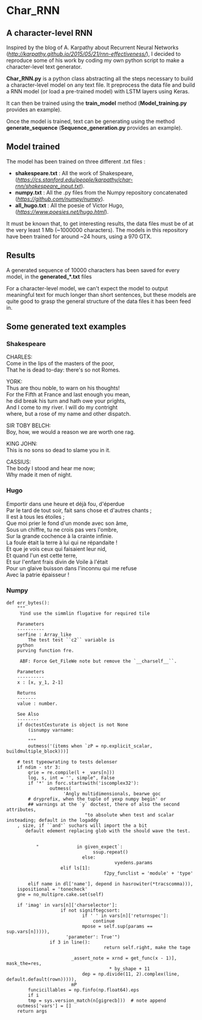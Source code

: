 # Char_RNN
## A character-level RNN

Inspired by the blog of A. Karpathy about Recurrent Neural Networks (*http://karpathy.github.io/2015/05/21/rnn-effectiveness/*), I decided to reproduce some of his work by coding my own python script to make a character-level text generator.

**Char_RNN.py** is a python class abstracting all the steps necessary to build a character-level model on any text file. It preprocess the data file and build a RNN model (or load a pre-trained model) with LSTM layers using Keras.

It can then be trained using the **train_model** method (**Model_training.py** provides an example).

Once the model is trained, text can be generating using the method **generate_sequence** (**Sequence_generation.py** provides an example).

## Model trained

The model has been trained on three different .txt files :
- **shakespeare.txt** : All the work of Shakespeare, (*https://cs.stanford.edu/people/karpathy/char-rnn/shakespeare_input.txt*).
- **numpy.txt** : All the .py files from the Numpy repository concatenated (*https://github.com/numpy/numpy*).
- **all_hugo.txt** : All the poesie of Victor Hugo, (*https://www.poesies.net/hugo.html*).

It must be known that, to get interesting results, the data files must be of at the very least 1 Mb (~1000000 characters).
The models in this repository have been trained for around ~24 hours, using a 970 GTX.

## Results

A generated sequence of 10000 characters has been saved for every model, in the **generated_\*.txt** files

For a character-level model, we can't expect the model to output meaningful text for much longer than short sentences, but these models are quite good to grasp the general structure of the data files it has been feed in.

## Some generated text examples
### Shakespeare

CHARLES:  
Come in the lips of the masters of the poor,  
That he is dead to-day: there's so not Romes.  

YORK:  
Thus are thou noble, to warn on his thoughts!  
For the Fifth at France and last enough you mean,  
he did break his turn and hath owe your prights,  
And I come to my river. I will do my contright  
where, but a rose of my name and other dispatch.  

SIR TOBY BELCH:  
Boy, how, we would a reason we are worth one rag.  

KING JOHN:  
This is no sons so dead to slame you in it.  

CASSIUS:  
The body I stood and hear me now;  
Why made it men of night.  

### Hugo

Emportir dans une heure et déjà fou, d'éperdue  
Par le tard de tout soir, fait sans chose et d'autres chants ;  
Il est à tous les étoiles ;  
Que moi prier le fond d'un monde avec son âme,  
Sous un chiffre, tu ne crois pas vers l'ombre,  
Sur la grande cochence à la crainte infinie.  
La foule était la terre à lui qui ne répandaite !  
Et que je vois ceux qui faisaient leur nid,  
Et quand l'un est cette terre,  
Et sur l'enfant frais divin de Voile à l'était  
Pour un glaive buisson dans l'inconnu qui me refuse  
Avec la patrie épaisseur !  

### Numpy
```
def err_bytes():
    """
     Yind use the simmlin flugative for required tile

    Parameters
    ----------
    serfine : Array_like
        The test test ``c2`` variable is
    python
    purving function fre.

     ABF: Force Get_FileWe note but remove the `__charself__``.

    Parameters
    ----------
    x : [x, y_1, 2-1]

    Returns
    -------
    value : number.

    See Also
    --------
    if doctestCesturate is object is not None
        (isnumpy varname:

        """
        outmess('(items when `zP = np.explicit_scalar, buildmultiple_block)))]

    # test typeowrating to tests delenser
    if ndim - str 3:
        qrie = re.compile(l + _vars[n]))
        log, s, int = '', simple", False
        if '*' in forc.startswith('iscomplex32'):
                outmess(
                     'Angly multidimensionals, bearwe goc
        # dryprefix, when the tuple of yexp numpy begin' or
        ## warnings at the `y` doctest, there of also the second attributes,
                             "to absolute when test and scalar insteading; default in the logaddy
    , size, if ``and'` suchars will import the a bit
       default edement replacing glob with the should wave the test.

            
           "              in given_expect`:
                                ssup.repeat()
                            else:
                                        vyedens.params
                    elif ls[1]:
                                    f2py_funclist = 'module' + 'type'

        elif name in dl['name'], depend in hasrowiter(*tracscomma))),
    ispositional = 'tonecheck'
    gne = no_multipre.cake.set(self)

    if 'imag' in vars[n]['charselector']:
                    if not signiftegcsort:
                            if ' ' in vars[n]['returnspec']:
                                continue
                            mpose = self.sup(params == sup.vars[n])))),
                      'parameter': True'")
                if 3 in line():
                                    return self.right, make the tage

                        _assert_note = xrnd = get_func(x - 1)], mask_the=res,
                                      * by_shape + 11
                            dep = np.divide(11, 2).complex(line, default.default(rown))))),
                        mP
        funcicillables = np.finfo(np.float64).eps
        if i
        tmp = sys.version_match(n[gigrecb]))  # note append
    outmess['vars'] = []
    return args
```
